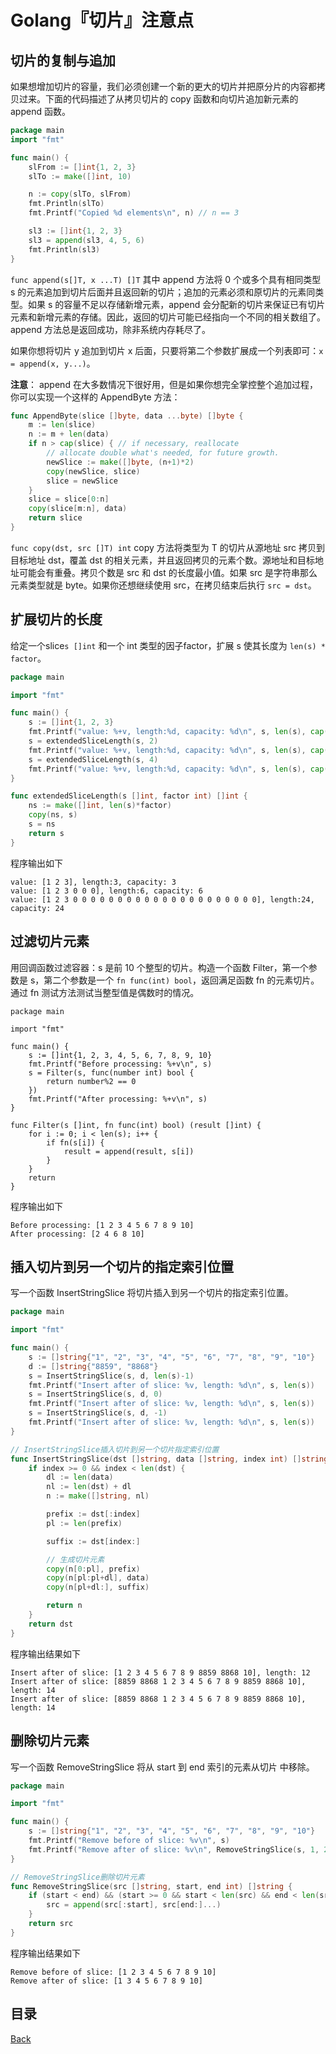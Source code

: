 # Golang『切片』注意点

## 切片的复制与追加

如果想增加切片的容量，我们必须创建一个新的更大的切片并把原分片的内容都拷贝过来。下面的代码描述了从拷贝切片的 copy 函数和向切片追加新元素的 append 函数。

```go
package main
import "fmt"

func main() {
	slFrom := []int{1, 2, 3}
	slTo := make([]int, 10)

	n := copy(slTo, slFrom)
	fmt.Println(slTo)
	fmt.Printf("Copied %d elements\n", n) // n == 3

	sl3 := []int{1, 2, 3}
	sl3 = append(sl3, 4, 5, 6)
	fmt.Println(sl3)
}
```

`func append(s[]T, x ...T) []T` 其中 append 方法将 0 个或多个具有相同类型 s 的元素追加到切片后面并且返回新的切片；追加的元素必须和原切片的元素同类型。如果 s 的容量不足以存储新增元素，append 会分配新的切片来保证已有切片元素和新增元素的存储。因此，返回的切片可能已经指向一个不同的相关数组了。append 方法总是返回成功，除非系统内存耗尽了。

如果你想将切片 y 追加到切片 x 后面，只要将第二个参数扩展成一个列表即可：`x = append(x, y...)`。

**注意**： append 在大多数情况下很好用，但是如果你想完全掌控整个追加过程，你可以实现一个这样的 AppendByte 方法：

```go
func AppendByte(slice []byte, data ...byte) []byte {
	m := len(slice)
	n := m + len(data)
	if n > cap(slice) { // if necessary, reallocate
		// allocate double what's needed, for future growth.
		newSlice := make([]byte, (n+1)*2)
		copy(newSlice, slice)
		slice = newSlice
	}
	slice = slice[0:n]
	copy(slice[m:n], data)
	return slice
}
```

`func copy(dst, src []T) int` copy 方法将类型为 T 的切片从源地址 src 拷贝到目标地址 dst，覆盖 dst 的相关元素，并且返回拷贝的元素个数。源地址和目标地址可能会有重叠。拷贝个数是 src 和 dst 的长度最小值。如果 src 是字符串那么元素类型就是 byte。如果你还想继续使用 src，在拷贝结束后执行 `src = dst`。

## 扩展切片的长度

给定一个slice`s []int` 和一个 int 类型的因子factor，扩展 s 使其长度为 `len(s) * factor`。

```go
package main

import "fmt"

func main() {
	s := []int{1, 2, 3}
	fmt.Printf("value: %+v, length:%d, capacity: %d\n", s, len(s), cap(s))
	s = extendedSliceLength(s, 2)
	fmt.Printf("value: %+v, length:%d, capacity: %d\n", s, len(s), cap(s))
	s = extendedSliceLength(s, 4)
	fmt.Printf("value: %+v, length:%d, capacity: %d\n", s, len(s), cap(s))
}

func extendedSliceLength(s []int, factor int) []int {
	ns := make([]int, len(s)*factor)
	copy(ns, s)
	s = ns
	return s
}
```

程序输出如下

```shell
value: [1 2 3], length:3, capacity: 3
value: [1 2 3 0 0 0], length:6, capacity: 6
value: [1 2 3 0 0 0 0 0 0 0 0 0 0 0 0 0 0 0 0 0 0 0 0 0], length:24, capacity: 24
```


## 过滤切片元素

用回调函数过滤容器：s 是前 10 个整型的切片。构造一个函数 Filter，第一个参数是 s，第二个参数是一个 `fn func(int) bool`，返回满足函数 fn 的元素切片。通过 fn 测试方法测试当整型值是偶数时的情况。

```shell
package main

import "fmt"

func main() {
	s := []int{1, 2, 3, 4, 5, 6, 7, 8, 9, 10}
	fmt.Printf("Before processing: %+v\n", s)
	s = Filter(s, func(number int) bool {
		return number%2 == 0
	})
	fmt.Printf("After processing: %+v\n", s)
}

func Filter(s []int, fn func(int) bool) (result []int) {
	for i := 0; i < len(s); i++ {
		if fn(s[i]) {
			result = append(result, s[i])
		}
	}
	return
}
```

程序输出如下

```shell
Before processing: [1 2 3 4 5 6 7 8 9 10]
After processing: [2 4 6 8 10]
```

## 插入切片到另一个切片的指定索引位置

写一个函数 InsertStringSlice 将切片插入到另一个切片的指定索引位置。

```go
package main

import "fmt"

func main() {
	s := []string{"1", "2", "3", "4", "5", "6", "7", "8", "9", "10"}
	d := []string{"8859", "8868"}
	s = InsertStringSlice(s, d, len(s)-1)
	fmt.Printf("Insert after of slice: %v, length: %d\n", s, len(s))
	s = InsertStringSlice(s, d, 0)
	fmt.Printf("Insert after of slice: %v, length: %d\n", s, len(s))
	s = InsertStringSlice(s, d, -1)
	fmt.Printf("Insert after of slice: %v, length: %d\n", s, len(s))
}

// InsertStringSlice插入切片到另一个切片指定索引位置
func InsertStringSlice(dst []string, data []string, index int) []string {
	if index >= 0 && index < len(dst) {
		dl := len(data)
		nl := len(dst) + dl
		n := make([]string, nl)

		prefix := dst[:index]
		pl := len(prefix)

		suffix := dst[index:]

		// 生成切片元素
		copy(n[0:pl], prefix)
		copy(n[pl:pl+dl], data)
		copy(n[pl+dl:], suffix)

		return n
	}
	return dst
}
```

程序输出结果如下

```shell
Insert after of slice: [1 2 3 4 5 6 7 8 9 8859 8868 10], length: 12
Insert after of slice: [8859 8868 1 2 3 4 5 6 7 8 9 8859 8868 10], length: 14
Insert after of slice: [8859 8868 1 2 3 4 5 6 7 8 9 8859 8868 10], length: 14
```

## 删除切片元素

写一个函数 RemoveStringSlice 将从 start 到 end 索引的元素从切片 中移除。

```go
package main

import "fmt"

func main() {
	s := []string{"1", "2", "3", "4", "5", "6", "7", "8", "9", "10"}
	fmt.Printf("Remove before of slice: %v\n", s)
	fmt.Printf("Remove after of slice: %v\n", RemoveStringSlice(s, 1, 2))
}

// RemoveStringSlice删除切片元素
func RemoveStringSlice(src []string, start, end int) []string {
	if (start < end) && (start >= 0 && start < len(src) && end < len(src)) {
		src = append(src[:start], src[end:]...)
	}
	return src
}
```


程序输出结果如下

```shell
Remove before of slice: [1 2 3 4 5 6 7 8 9 10]
Remove after of slice: [1 3 4 5 6 7 8 9 10]
```

## 目录
[Back](../GolangNotice.md)
